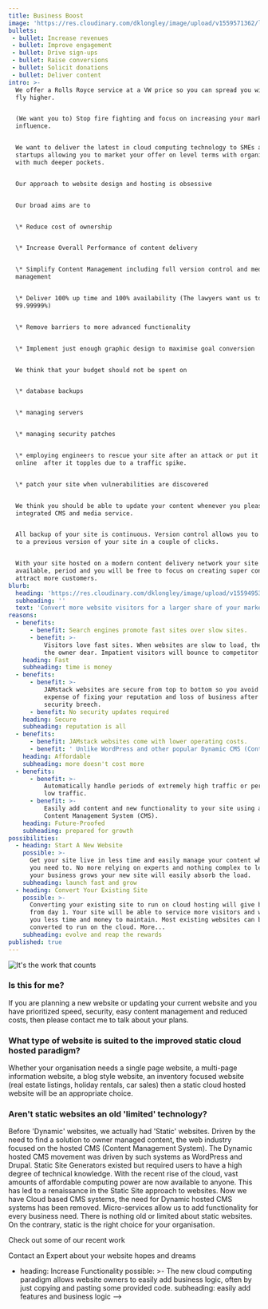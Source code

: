 ```yaml
---
title: Business Boost
image: 'https://res.cloudinary.com/dklongley/image/upload/v1559571362/logo-Growth.svg'
bullets:
 - bullet: Increase revenues
 - bullet: Improve engagement
 - bullet: Drive sign-ups
 - bullet: Raise conversions
 - bullet: Solicit donations
 - bullet: Deliver content
intro: >-
  We offer a Rolls Royce service at a VW price so you can spread you wings and
  fly higher.


  (We want you to) Stop fire fighting and focus on increasing your market
  influence.


  We want to deliver the latest in cloud computing technology to SMEs and
  startups allowing you to market your offer on level terms with organisations
  with much deeper pockets.


  Our approach to website design and hosting is obsessive


  Our broad aims are to


  \* Reduce cost of ownership


  \* Increase Overall Performance of content delivery


  \* Simplify Content Management including full version control and media
  management


  \* Deliver 100% up time and 100% availability (The lawyers want us to say
  99.99999%)


  \* Remove barriers to more advanced functionality


  \* Implement just enough graphic design to maximise goal conversion


  We think that your budget should not be spent on


  \* database backups 


  \* managing servers


  \* managing security patches


  \* employing engineers to rescue your site after an attack or put it back
  online  after it topples due to a traffic spike.


  \* patch your site when vulnerabilities are discovered


  We think you should be able to update your content whenever you please with an
  integrated CMS and media service.


  All backup of your site is continuous. Version control allows you to roll back
  to a previous version of your site in a couple of clicks.


  With your site hosted on a modern content delivery network your site will be
  available, period and you will be free to focus on creating super content to
  attract more customers.
blurb:
  heading: 'https://res.cloudinary.com/dklongley/image/upload/v1559495327/growth.svg'
  subheading: ''
  text: 'Convert more website visitors for a larger share of your market '
reasons:
  - benefits:
      - benefit: Search engines promote fast sites over slow sites.
      - benefit: >-
          Visitors love fast sites. When websites are slow to load, they cost
          the owner dear. Impatient visitors will bounce to competitor sites. 
    heading: Fast
    subheading: time is money
  - benefits:
      - benefit: >-
          JAMstack websites are secure from top to bottom so you avoid the
          expense of fixing your reputation and loss of business after a
          security breech.
      - benefit: No security updates required
    heading: Secure
    subheading: reputation is all
  - benefits:
      - benefit: JAMstack websites come with lower operating costs.
      - benefit: ' Unlike WordPress and other popular Dynamic CMS (Content Management System) driven websites, cloud hosted websites use fewer computing resources.'
    heading: Affordable
    subheading: more doesn't cost more
  - benefits:
      - benefit: >-
          Automatically handle periods of extremely high traffic or periods of
          low traffic.
      - benefit: >-
          Easily add content and new functionality to your site using a secure
          Content Management System (CMS).
    heading: Future-Proofed
    subheading: prepared for growth
possibilities:
  - heading: Start A New Website
    possible: >-
      Get your site live in less time and easily manage your content whenever
      you need to. No more relying on experts and nothing complex to learn. As
      your business grows your new site will easily absorb the load.
    subheading: launch fast and grow
  - heading: Convert Your Existing Site
    possible: >-
      Converting your existing site to run on cloud hosting will give benefits
      from day 1. Your site will be able to service more visitors and will cost
      you less time and money to maintain. Most existing websites can be
      converted to run on the cloud. More...
    subheading: evolve and reap the rewards
published: true
---
```

![It's the work that counts](https://res.cloudinary.com/dklongley/image/upload/v1556740483/pcbs.png)
### Is this for me?

If you are planning a new website or updating your current website and you have prioritized speed, security, easy content management and reduced costs, then please contact me to talk about your plans.

### What type of website is suited to the improved static cloud hosted paradigm?

Whether your organisation needs a single page website, a multi-page information website, a blog style website, an inventory focused website (real estate listings, holiday rentals, car sales) then a static cloud hosted website will be an appropriate choice.

### Aren't static websites an old 'limited' technology?

Before 'Dynamic' websites, we actually had 'Static' websites. Driven by the need to find a solution to owner managed content, the web industry focused on the hosted CMS (Content Management System). The Dynamic hosted CMS movement was driven by such systems as WordPress and Drupal. Static Site Generators existed but required users to have a high degree of technical knowledge. With the recent rise of the cloud, vast amounts of affordable computing power are now available to anyone. This has led to a renaissance in the Static Site approach to websites. Now we have Cloud based CMS systems, the need for Dynamic hosted CMS systems has been removed. Micro-services allow us to add functionality for every business need. There is nothing old or limited about static websites. On the contrary, static is the right choice for your organisation. 

Check out some of our recent work

Contact an Expert about your website hopes and dreams

 
  - heading: Increase Functionality
    possible: >-
      The new cloud computing paradigm allows website owners to easily add
      business logic, often by just copying and pasting some provided code.
    subheading: easily add features and business logic
-->
